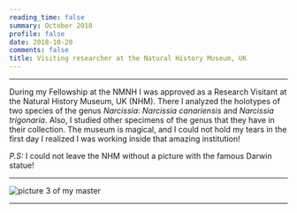 ```yaml
--- 
reading_time: false
summary: October 2018
profile: false
date: 2018-10-20
comments: false
title: Visiting researcher at the Natural History Museum, UK
---
```


---
During my Fellowship at the NMNH I was approved as a Research Visitant at the Natural History Museum, UK (NHM). There I analyzed the holotypes of two species of the genus _Narcissia_: _Narcissia canariensis_ and _Narcissia trigonaria_. Also, I studied other specimens of the genus that they have in their collection. The museum is magical, and I could not hold my tears in the first day I realized I was working inside that amazing institution! 

*P.S:* I could not leave the NHM without a picture with the famous Darwin statue!



---
![picture 3 of my master](https://raw.githubusercontent.com/rosanafcunha/rosanafcunha/master/content/post/getting-started/nhm.jpg "NHM")

---
